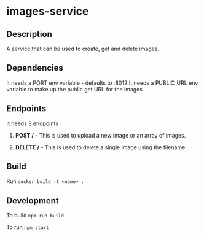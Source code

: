 # images-service

## Description
A service that can be used to create, get and delete images.

## Dependencies
It needs a PORT env variable - defaults to :8012
It needs a PUBLIC_URL env variable to make up the public get URL for the images

## Endpoints
It needs 3 endpoints

1) **POST /** - This is used to upload a new image or an array of images.

2) **DELETE /** - This is used to delete a single image using the filename.

## Build
Run `docker build -t <name> .`

## Development
To build `npm run build`

To run `npm start`
